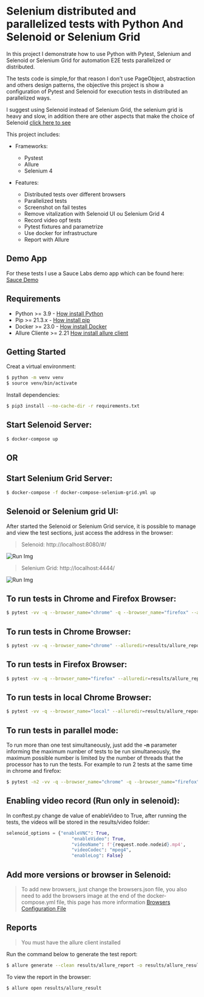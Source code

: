 # Selenium distributed and parallelized tests with Python And Selenoid or Selenium Grid

In this project I demonstrate how to use Python with Pytest, Selenium and Selenoid or Selenium Grid for automation E2E tests parallelized or distributed.

The tests code is simple,for that reason I don't use PageObject, abstraction and others design patterns, the objective this project is show a configuration of Pytest and Selenoid for execution tests in distributed an parallelized ways.

I suggest using Selenoid instead of Selenium Grid, the selenium grid is heavy and slow, in addition there are other aspects that make the choice of Selenoid [click here to see](https://blog.aerokube.com/selenium-grid-4-do-you-really-need-it-ab03366625b0)

This project includes:

- Frameworks:
    - Pystest
    - Allure
    - Selenium 4


- Features:
    - Distributed tests over different browsers
    - Parallelized tests
    - Screenshot on fail testes
    - Remove vitalization with Selenoid UI ou Selenium Grid 4
    - Record video opf tests
    - Pytest fixtures and parametrize
    - Use docker for infrastructure
    - Report with Allure
    
## Demo App
For these tests I use a Sauce Labs demo app which can be found here: [Sauce Demo](https://www.saucedemo.com/)

## Requirements
- Python >= 3.9 - [How install Python](https://www.python.org/downloads/)
- Pip >= 21.3.x - [How install pip](https://pip.pypa.io/en/stable/installing/)
- Docker >= 23.0 - [How install Docker](https://docs.docker.com/get-docker/)
- Allure Cliente >= 2.21 [How install allure client](https://docs.qameta.io/allure/#_commandline)

## Getting Started
Creat a virtual environment:

```bash
$ python -m venv venv
$ source venv/bin/activate
```

Install dependencies:

```bash
$ pip3 install --no-cache-dir -r requirements.txt
```

## Start Selenoid Server:
```bash
$ docker-compose up
```
## OR

## Start Selenium Grid Server:
```bash
$ docker-compose -f docker-compose-selenium-grid.yml up
````

## Selenoid or Selenium grid UI:

After started the Selenoid or Selenium Grid service, it is possible to manage and view the test sections, just access the address in the browser:
> Selenoid: http://localhost:8080/#/

![Run Img](img/selenoidrun.gif)

> Selenium Grid: http://localhost:4444/

![Run Img](img/seleniumgridrun.gif)

## To run tests in Chrome and Firefox Browser:
```bash
$ pytest -vv -q --browser_name="chrome" -q --browser_name="firefox" --alluredir=results/allure_report
```

## To run tests in Chrome Browser:
```bash
$ pytest -vv -q --browser_name="chrome" --alluredir=results/allure_report
```

## To run tests in Firefox Browser:
```bash
$ pytest -vv -q --browser_name="firefox" --alluredir=results/allure_report
```

## To run tests in local Chrome Browser:
```bash
$ pytest -vv -q --browser_name="local" --alluredir=results/allure_report
```

## To run tests in parallel mode:
To run more than one test simultaneously, just add the **-n** parameter informing the maximum number of tests to be run simultaneously, the maximum possible number is limited by the number of threads that the processor has to run the tests.
For example to run 2 tests at the same time in chrome and firefox:
```bash
$ pytest -n2 -vv -q --browser_name="chrome" -q --browser_name="firefox" --alluredir=results/allure_report
```

## Enabling video record (Run only in selenoid):
In conftest.py change de value of enableVideo to True, after running the tests, the videos will be stored in the results/video folder:
```python
selenoid_options = {"enableVNC": True,
                        "enableVideo": True,
                        "videoName": f'{request.node.nodeid}.mp4',
                        "videoCodec": "mpeg4",
                        "enableLog": False}
```
## Add more versions or browser in Selenoid:
> To add new browsers, just change the browsers.json file, you also need to add the browsers image at the end of the docker-compose.yml file, this page has more information [Browsers Configuration File](https://github.com/aerokube/selenoid/blob/master/docs/browsers-configuration-file.adoc)

## Reports
> You must have the allure client installed

Run the command below to generate the test report:

```bash
$ allure generate --clean results/allure_report -o results/allure_result 
```

To view the report in the browser:

```bash
$ allure open results/allure_result
```

